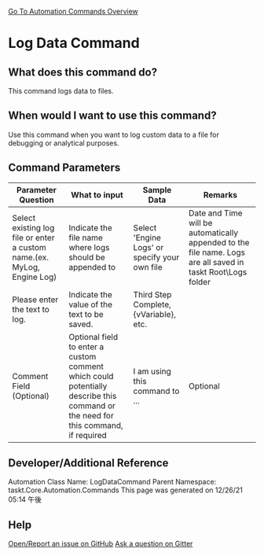 <!--TITLE: Log Data Command -->
<!-- SUBTITLE: a command in the Data Commands group. -->
[Go To Automation Commands Overview](/automation-commands.md)


# Log Data Command


## What does this command do?
This command logs data to files.


## When would I want to use this command?
Use this command when you want to log custom data to a file for debugging or analytical purposes.


## Command Parameters
| Parameter Question   	| What to input  	|  Sample Data 	| Remarks  	|
| ---                    | ---               | ---           | ---       |
|Select existing log file or enter a custom name.(ex. MyLog, Engine Log)|Indicate the file name where logs should be appended to|Select 'Engine Logs' or specify your own file|Date and Time will be automatically appended to the file name.  Logs are all saved in taskt Root\Logs folder|
|Please enter the text to log.|Indicate the value of the text to be saved.|Third Step Complete, {vVariable}, etc.||
|Comment Field (Optional)|Optional field to enter a custom comment which could potentially describe this command or the need for this command, if required|I am using this command to ...|Optional|








## Developer/Additional Reference
Automation Class Name: LogDataCommand
Parent Namespace: taskt.Core.Automation.Commands
This page was generated on 12/26/21 05:14 午後


## Help
[Open/Report an issue on GitHub](https://github.com/saucepleez/taskt/issues/new)
[Ask a question on Gitter](https://gitter.im/taskt-rpa/Lobby)
